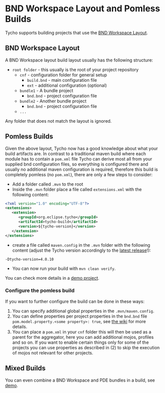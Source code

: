 # BND Workspace Layout and Pomless Builds

Tycho supports building projects that use the [BND Workspace Layout](https://bndtools.org/concepts.html).

## BND Workspace Layout
A BND Workspace layout build layout usually has the following structure:

- `root folder` - this usually is the root of your project repository
    - `cnf` - configuration folder for general setup
        - `build.bnd` - main configuration file
        - `ext` - additional configuration (optional)
    - `bundle1` - A bundle project
        - `bnd.bnd` - project configuration file
    - `bundle2` - Another bundle project
        - `bnd.bnd` - project configuration file
    - `...`

Any folder that does not match the layout is ignored.

## Pomless Builds
Given the above layout, Tycho now has a good knowledge about what your build artifacts are.
In contrast to a traditional maven build where each module has to contain a `pom.xml` file Tycho can derive most all from your supplied bnd configuration files, so everything is configured there and usually no additional maven configuration is required, therefore this build is completely pomless (no `pom.xml`), there are only a few steps to consider:

- Add a folder called `.mvn` to the root
- Inside the `.mvn` folder place a file called `extensions.xml` with the following content:
```xml
<?xml version="1.0" encoding="UTF-8"?>
<extensions>
   <extension>
      <groupId>org.eclipse.tycho</groupId>
      <artifactId>tycho-build</artifactId>
      <version>${tycho-version}</version>
   </extension>
</extensions>
```

- create a file called `maven.config` in the `.mvn` folder with the following content (adjust the Tycho version accordingly to the [latest release](https://github.com/eclipse-tycho/tycho/releases)!):
```properties
-Dtycho-version=4.0.10
```

- You can now run your build with `mvn clean verify`.

You can check more details in a [demo project](https://github.com/eclipse-tycho/tycho/tree/master/demo/bnd-workspace).

### Configure the pomless build

If you want to further configure the build can be done in these ways:

1. You can specify additional global properties in the `.mvn/maven.config`.
2. You can define properties per project properties in the `bnd.bnd` file `pom.model.property.<some property>: true`, see [the wiki](https://github.com/eclipse-tycho/tycho/wiki/Tycho-Pomless#overwrite-group-and-artifact-ids) for more details.
3. You can place a `pom.xml` in your `cnf` folder this will then be used as a parent for the aggregator, here you can add additional mojos, profiles and so on. If you want to enable certain things only for some of the projects you can use properties as described in (2) to skip the execution of mojos not relevant for other projects.

## Mixed Builds

You can even combine a BND Workspace and PDE bundles in a build, see [demo](https://github.com/eclipse-tycho/tycho/tree/master/demo/bnd-pde-workspace).
